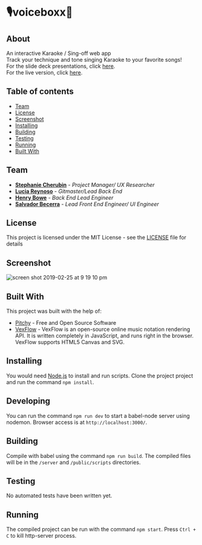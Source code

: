 # 🎙voiceboxx🎤

## About
An interactive Karaoke / Sing-off web app<br>
Track your technique and tone singing Karaoke to your favorite songs!<br>
For the slide deck presentations, click [here](https://www.canva.com/design/DADSxpu1SzQ/share?role=VIEWER&token=JYmzTAAVtrAiKBtfjMQISg&utm_content=DADSxpu1SzQ&utm_campaign=designshare&utm_medium=link&utm_source=sharebutton).<br>
For the live version, click [here](http://voiceboxx.herokuapp.com).


## Table of contents
* [Team](#team)
* [License](#license)
* [Screenshot](#screenshot)
* [Installing](#installing)
* [Building](#building)
* [Testing](#testing)
* [Running](#running)
* [Built With](#built-with)

## Team
* **[Stephanie Cherubin](https://github.com/StephanieCherubin)** - *Project Manager/ UX Researcher*
* **[Lucia Reynoso](https://github.com/lvreynoso)** - *Gitmaster/Lead Back End*
* **[Henry Bowe](https://github.com/hleejr)** - *Back End Lead Engineer*
* **[Salvador Becerra](https://github.com/salvadb23)** - *Lead Front End Engineer/ UI Engineer*

## License
This project is licensed under the MIT License - see the [LICENSE](https://github.com/lvreynoso/voiceboxx/blob/master/LICENSE) file for details

## Screenshot
![screen shot 2019-02-25 at 9 19 10 pm](https://user-images.githubusercontent.com/26418542/53393610-aed77200-3951-11e9-936b-964a890a8fec.png)

## Built With
This project was built with the help of: 
* [Pitchy](https://github.com/ianprime0509/pitchy) - Free and Open Source Software
* [VexFlow](http://www.vexflow.com/) - VexFlow is an open-source online music notation rendering API. It is written completely in JavaScript, and runs right in the browser. VexFlow supports HTML5 Canvas and SVG.

## Installing
You would need [Node.js](https://nodejs.org) to install and run scripts.
Clone the project project and run the command `npm install`.

## Developing
You can run the command `npm run dev` to start a babel-node server using nodemon. Browser access is at `http://localhost:3000/`.

## Building
Compile with babel using the command `npm run build`. The compiled files will be in
the `/server` and `/public/scripts` directories.

## Testing
No automated tests have been written yet.

## Running
The compiled project can be run with the command `npm start`. Press `Ctrl + C` to kill http-server process.


